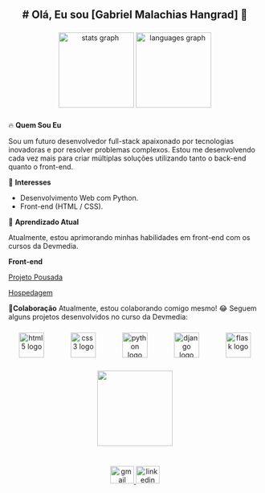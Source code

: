 <h2 align="center"># Olá, Eu sou [Gabriel Malachias Hangrad] 👋</h2>

###

<div align="center">
    <img
        src="https://github-readme-stats.vercel.app/api?username=gbrl-malachias&hide_title=false&hide_rank=false&show_icons=true&include_all_commits=true&count_private=true&disable_animations=false&theme=dracula&locale=en&hide_border=false"
        height="150" alt="stats graph" />
    <img
        src="https://github-readme-stats.vercel.app/api/top-langs?username=gbrl-malachias&locale=en&hide_title=false&layout=compact&card_width=320&langs_count=5&theme=dracula&hide_border=false"
        height="150" alt="languages graph" />
</div>

###

🔥 **Quem Sou Eu**

Sou um futuro desenvolvedor full-stack apaixonado por tecnologias inovadoras e por resolver problemas complexos. 
Estou me desenvolvendo cada vez mais para criar múltiplas soluções utilizando tanto o back-end quanto o front-end.

👀 **Interesses**

 - Desenvolvimento Web com Python.
 - Front-end (HTML / CSS).

🌱 **Aprendizado Atual**

Atualmente, estou aprimorando minhas habilidades em front-end com os cursos da Devmedia.

**Front-end**

[Projeto Pousada](https://gbrl-malachias.github.io/Pousada/)

[Hospedagem](https://gbrl-malachias.github.io/Provedor-de-Hospedagem/)

💞️**Colaboração**
Atualmente, estou colaborando comigo mesmo! 😂 Seguem alguns projetos desenvolvidos no curso da Devmedia:


###

<div align="center">
    <img
        src="https://cdn.jsdelivr.net/gh/devicons/devicon/icons/html5/html5-plain-wordmark.svg"
        height="50" alt="html5 logo" />
    <img width="45" />
    <img
        src="https://cdn.jsdelivr.net/gh/devicons/devicon/icons/css3/css3-plain-wordmark.svg"
        height="50" alt="css3 logo" />
    <img width="45" />
    <img
        src="https://cdn.jsdelivr.net/gh/devicons/devicon/icons/python/python-original-wordmark.svg"
        height="50" alt="python logo" />
    <img width="45" />
    <img
        src="https://cdn.jsdelivr.net/gh/devicons/devicon/icons/django/django-plain-wordmark.svg"
        height="50" alt="django logo" />
    <img width="45" />
    <img
        src="https://cdn.jsdelivr.net/gh/devicons/devicon/icons/flask/flask-original-wordmark.svg"
        height="50" alt="flask logo" />
</div>

###

<div align="center">
    <img height="150"
        src="https://media.giphy.com/media/jBOOXxSJfG8kqMxT11/giphy.gif?cid=ecf05e47bflkou6si8ez8vu51qz4xrt6lhtiw4suzagravzh&ep=v1_gifs_search&rid=giphy.gif&ct=g" />
</div>

###

<br clear="both">

<div align="center">
    <a href="mailto:gbl.malachias@gmail.com" target="_blank">
        <img
            src="https://raw.githubusercontent.com/maurodesouza/profile-readme-generator/master/src/assets/icons/social/gmail/default.svg"
            width="47" height="35" alt="gmail logo" />
    </a>
    <a href="https://www.linkedin.com/in/gabriel-malachias-b1b19b91/"
        target="_blank">
        <img
            src="https://raw.githubusercontent.com/maurodesouza/profile-readme-generator/master/src/assets/icons/social/linkedin/default.svg"
            width="47" height="35" alt="linkedin logo" />
    </a>
</div>

###
